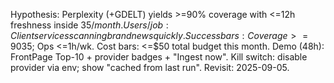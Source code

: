 Hypothesis: Perplexity (+GDELT) yields >=90% coverage with <=12h freshness inside $35/month.
Users/job: Client services scanning brand news quickly.
Success bars: Coverage >=90%; Precision >=80%; Freshness >=90%<=12h; Cost <=$35; Ops <=1h/wk.
Cost bars: <=$50 total budget this month.
Demo (48h): FrontPage Top-10 + provider badges + "Ingest now".
Kill switch: disable provider via env; show "cached from last run".
Revisit: 2025-09-05.